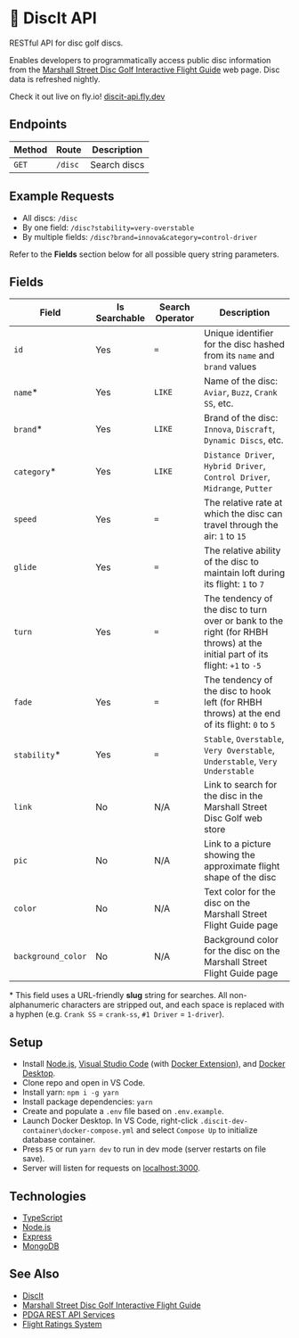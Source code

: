 # 🥏 DiscIt API

RESTful API for disc golf discs.

Enables developers to programmatically access public disc information from the [Marshall Street Disc Golf Interactive Flight Guide](https://www.marshallstreetdiscgolf.com/flightguide) web page. Disc data is refreshed nightly.

Check it out live on fly.io! [discit-api.fly.dev](https://discit-api.fly.dev)

## Endpoints

| Method | Route   | Description  |
| ------ | ------- | ------------ |
| `GET`  | `/disc` | Search discs |

## Example Requests

-   All discs: `/disc`
-   By one field: `/disc?stability=very-overstable`
-   By multiple fields: `/disc?brand=innova&category=control-driver`

Refer to the **Fields** section below for all possible query string parameters.

## Fields

| Field              | Is Searchable | Search Operator | Description                                                                                                                  |
| ------------------ | ------------- | --------------- | ---------------------------------------------------------------------------------------------------------------------------- |
| `id`               | Yes           | `=`             | Unique identifier for the disc hashed from its `name` and `brand` values                                                     |
| `name`\*           | Yes           | `LIKE`          | Name of the disc: `Aviar`, `Buzz`, `Crank SS`, etc.                                                                          |
| `brand`\*          | Yes           | `LIKE`          | Brand of the disc: `Innova`, `Discraft`, `Dynamic Discs`, etc.                                                               |
| `category`\*       | Yes           | `LIKE`          | `Distance Driver`, `Hybrid Driver`, `Control Driver`, `Midrange`, `Putter`                                                   |
| `speed`            | Yes           | `=`             | The relative rate at which the disc can travel through the air: `1` to `15`                                                  |
| `glide`            | Yes           | `=`             | The relative ability of the disc to maintain loft during its flight: `1` to `7`                                              |
| `turn`             | Yes           | `=`             | The tendency of the disc to turn over or bank to the right (for RHBH throws) at the initial part of its flight: `+1` to `-5` |
| `fade`             | Yes           | `=`             | The tendency of the disc to hook left (for RHBH throws) at the end of its flight: `0` to `5`                                 |
| `stability`\*      | Yes           | `=`             | `Stable`, `Overstable`, `Very Overstable`, `Understable`, `Very Understable`                                                 |
| `link`             | No            | N/A             | Link to search for the disc in the Marshall Street Disc Golf web store                                                       |
| `pic`              | No            | N/A             | Link to a picture showing the approximate flight shape of the disc                                                           |
| `color`            | No            | N/A             | Text color for the disc on the Marshall Street Flight Guide page                                                             |
| `background_color` | No            | N/A             | Background color for the disc on the Marshall Street Flight Guide page                                                       |

\* This field uses a URL-friendly **slug** string for searches. All non-alphanumeric characters are stripped out, and each space is replaced with a hyphen (e.g. `Crank SS` = `crank-ss`, `#1 Driver` = `1-driver`).

## Setup

-   Install [Node.js](https://nodejs.org/en/download/), [Visual Studio Code](https://code.visualstudio.com/download) (with [Docker Extension](https://marketplace.visualstudio.com/items?itemName=ms-azuretools.vscode-docker)), and [Docker Desktop](https://www.docker.com/).
-   Clone repo and open in VS Code.
-   Install yarn: `npm i -g yarn`
-   Install package dependencies: `yarn`
-   Create and populate a `.env` file based on `.env.example`.
-   Launch Docker Desktop. In VS Code, right-click `.discit-dev-container\docker-compose.yml` and select `Compose Up` to initialize database container.
-   Press `F5` or run `yarn dev` to run in dev mode (server restarts on file save).
-   Server will listen for requests on [localhost:3000](http://localhost:3000/).

## Technologies

-   [TypeScript](https://www.typescriptlang.org/)
-   [Node.js](https://nodejs.org/en/)
-   [Express](https://expressjs.com/)
-   [MongoDB](https://www.mongodb.com/)

## See Also

-   [DiscIt](https://github.com/cdleveille/discit)
-   [Marshall Street Disc Golf Interactive Flight Guide](https://www.marshallstreetdiscgolf.com/flightguide)
-   [PDGA REST API Services](https://www.pdga.com/dev/api/rest/v1/services)
-   [Flight Ratings System](https://www.innovadiscs.com/home/disc-golf-faq/flight-ratings-system/)
